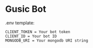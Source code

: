 # Gusic Bot

.env template:

```.env
CLIENT_TOKEN = Your bot token
CLIENT_ID = Your bot ID
MONGODB_URI = Your mongodb URI string
```
